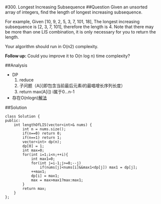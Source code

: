 #300. Longest Increasing Subsequence
##Question
Given an unsorted array of integers, find the length of longest increasing subsequence.

For example,
Given [10, 9, 2, 5, 3, 7, 101, 18],
The longest increasing subsequence is [2, 3, 7, 101], therefore the length is 4. Note that there may be more than one LIS combination, it is only necessary for you to return the length.

Your algorithm should run in O(n2) complexity.

**Follow up:** Could you improve it to O(n log n) time complexity?

##Analysis
* DP
	1. reduce
	2. 子问题（A[i]即包含当前最后元素i的最唱增长序列长度）
	3. return max(A[i]) i属于0...n-1
* 存在O(nlogn)[解法](http://www.geeksforgeeks.org/longest-monotonically-increasing-subsequence-size-n-log-n/)

##Solution
```
class Solution {
public:
    int lengthOfLIS(vector<int>& nums) {
        int n = nums.size();
        if(n==0) return 0;
        if(n==1) return 1;
        vector<int> dp(n);
        dp[0] = 1;
        int max=0;
        for(int i=1;i<n;++i){
            int max1=0;
            for(int j=i-1;j>=0;--j)
                if(nums[j]<nums[i]&&max1<dp[j]) max1 = dp[j];
            ++max1;
            dp[i] = max1;
            max = max>max1?max:max1;
        }
        return max;
    }
};
```